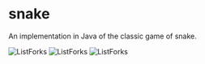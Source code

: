 # snake

An implementation in Java of the classic game of snake.

![ListForks](https://forthebadge.com/images/badges/built-with-love.svg)
![ListForks](https://forthebadge.com/images/badges/made-with-java.svg)
![ListForks](https://forthebadge.com/images/badges/open-source.svg)